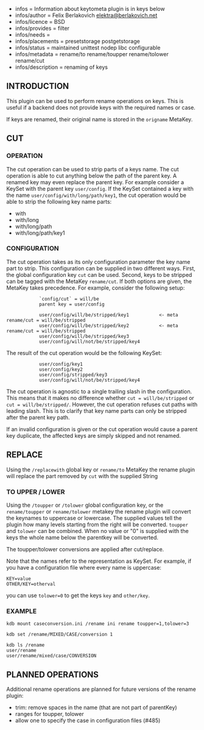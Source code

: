 - infos = Information about keytometa plugin is in keys below
- infos/author = Felix Berlakovich <elektra@berlakovich.net>
- infos/licence = BSD
- infos/provides = filter
- infos/needs =
- infos/placements = presetstorage postgetstorage
- infos/status = maintained unittest nodep libc configurable
- infos/metadata = rename/to rename/toupper rename/tolower rename/cut
- infos/description = renaming of keys

## INTRODUCTION ##


This plugin can be used to perform rename operations on keys. This is useful if a backend does not provide keys
with the required names or case.

If keys are renamed, their original name is stored in the `origname` MetaKey.


## CUT ##

### OPERATION ###

The cut operation can be used to strip parts of a keys name. The cut operation is able to cut anything below the path
of the parent key. A renamed key may even replace the parent key. For example consider a KeySet with the
parent key `user/config`. If the KeySet contained a key with the name `user/config/with/long/path/key1`, the cut operation
would be able to strip the following key name parts:
* with
* with/long
* with/long/path
* with/long/path/key1

### CONFIGURATION ####

The cut operation takes as its only configuration parameter the key name part to strip. This configuration can be supplied in two
different ways. First, the global configuration key `cut` can be used. Second, keys to be stripped can be tagged with the MetaKey `rename/cut`.
If both options are given, the MetaKey takes precedence. For example, consider the following setup:

				`config/cut` = will/be
				parent key = user/config
								
				user/config/will/be/stripped/key1			<- meta rename/cut = will/be/stripped
				user/config/will/be/stripped/key2			<- meta rename/cut = will/be/stripped
				user/config/will/be/stripped/key3
				user/config/will/not/be/stripped/key4

The result of the cut operation would be the following KeySet:

				user/config/key1
				user/config/key2
				user/config/stripped/key3
				user/config/will/not/be/stripped/key4
				
The cut operation is agnostic to a single trailing slash in the configuration. This means that it makes no difference whether `cut = will/be/stripped`
or `cut = will/be/stripped/`. However, the cut operation refuses cut paths with leading slash. This is to clarify that key name parts can only be stripped
after the parent key path.

If an invalid configuration is given or the cut operation would cause a parent key duplicate, the affected keys are simply skipped and not renamed.


## REPLACE ##

Using the `/replacewith` global key or `rename/to`  MetaKey the rename plugin will replace the part removed by `cut` with the supplied String


### TO UPPER / LOWER ###

Using the `/toupper` or `/tolower` global configuration key, or the `rename/toupper` or `rename/tolower` metakey the rename plugin will
convert the keynames to uppercase or lowercase.
The supplied values tell the plugin how many levels starting from the right will be converted. `toupper` and `tolower` can be combined.
When no value or "0" is supplied with the keys the whole name below the parentkey will be converted.

The toupper/tolower conversions are applied after cut/replace.

Note that the names refer to the representation as KeySet. For example, if you have a configuration file where every name is uppercase:
```
KEY=value
OTHER/KEY=otherval
```
you can use `tolower=0` to get the keys `key` and `other/key`.

### EXAMPLE ###

```
kdb mount caseconversion.ini /rename ini rename toupper=1,tolower=3

kdb set /rename/MIXED/CASE/conversion 1

kdb ls /rename
user/rename
user/rename/mixed/case/CONVERSION
```

## PLANNED OPERATIONS ##


Additional rename operations are planned for future versions of the rename plugin:
* trim: remove spaces in the name (that are not part of parentKey)
* ranges for toupper, tolower
* allow one to specify the case in configuration files (#485)

